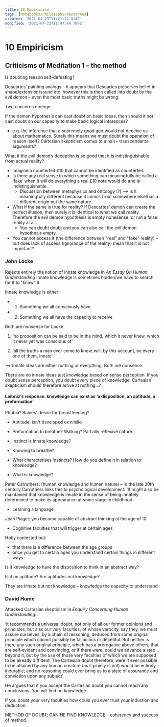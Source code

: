 ```yaml
---
title: 10 Empiricism
tags: [Notebooks/Philosophy/descartes]
created: '2021-04-23T11:21:12.814Z'
modified: '2021-04-23T11:47:44.789Z'
---
```


# 10 Empiricism
## Criticisms of Meditation 1 – the method 

Is doubting reason self-defeating? 

Descartes’ painting analogy – it appears that Descartes preserves belief in shape/extension/sound etc. however this is then called into doubt by the evil demon – even the most basic truths might be wrong.  

Two concerns emerge: 

If the demon hypothesis can cast doubt on basic ideas, then should it not cast doubt on our capacity to make basic logical inferences?
- e.g. the inference that a supremely good god would not deceive us about mathematics. Surely this means we must doubt the operation of reason itself? Cartesian skepticism comes to a halt – transcendental arguments?

What if the evil demon’s deception is so good that it is indistinguishable from actual reality?
- Imagine a counterfeit £10 that cannot be identified as counterfeit.
- Is there any real sense in which something can meaningfully be called a ‘fake’ when it will do everything a real £10 note would do and is indistinguishable.
  - Discussion between metaphysics and ontology (?) --> is it meaningfully different because it *comes* from somewhere else/has a different origin but the same nature.  
- What if the same is true for reality? If Descartes’ demon can create the perfect illusion, then surely it is identical to what we call reality. Therefore the evil demon hypothesis is empty nonesense, or not a false reality at all. 
  - You can doubt doubt and you can also call the evil demon hypothesis empty.  
- You cannot access it (the difference between "real" and "fake" reality) – but does lack of access (ignorance of the reality) mean that it is not important?

### John Locke  

Rejects entirely the notion of innate knowledge in *An Essay On Human Understanding*
Innate knowledge is sometimes hidden/we have to search for it to "know" it.

Innate knowledge is either: 
- 1. Something we all consciously have
- 2. Something we all have the capacity to receive 

Both are nonsense for Locke:  

1. ‘no proposition can be said to be in the mind, which it never knew, which it never yet was conscious of’ 

2. ‘all the truths a man ever come to know, will, by this account, be every one of them, innate’ 

==> Innate ideas are either nothing or everything. Both are nonsense.

There are no innate ideas just knowledge based on sense perception. If you doubt sense perception, you doubt every piece of knowledge. Cartesian skepticism should therefore arrive at nothing…?  

#### Leibniz’s response: knowledge can exist as ‘a disposition, an aptitude, a preformation’ 

Phobia? 
Babies’ desire for breastfeeding?  

- Aptitude: isn't developed ex nihilio 
- Preformation to breathe? Walking? Partially reflexive nature.  
- Instinct is innate knowledge? 
- Knowing to breathe?  

- What characterises instincts? How do you define it in relation to knowledge?  
- What is knowledge?  

Peter Carruthers: (human knowledge and human nature) – in the late 20th century Carruthers links this to psychological development. ‘It might also be maintained that knowledge is innate in the sense of being innately determined to make its appearance at some stage in childhood’  

- Learning a language 

Jean Piaget: you become capable of abstract thinking at the age of 10  

- Cognitive faculties that will trigger at certain ages  

Hotly contested but:
- that there is a difference between the age groups  
- once you get to certain ages you understand certain things in different ways  

Is it knowledge to have the disposition to think in an abstract way?  

Is it an aptitude? Are aptitudes not knowledge?  

They are innate but not knowledge – knowledge the capacity to understand  

### David Hume
Attacked Cartesian skepticism in *Enquiry Concerning Human Understanding*: 

‘it recommends a universal doubt, not only of all our former opinions and principles, but also our very faculties; of whose verocity, say they, we must assure ourselves, by a chain of reasoning, deduced from some original principle which cannot possibly be fallacious or deceitful. But neither is there any such original principle, which has a prerogative above others, that are self-evident and convincing; or if there were, could we advance a step beyond it, but by the use of those very faculties of which we are supposed to be already diffident. The Cartesian doubt therefore, were it ever possible to be attained by any human creature (as it plainly is not) would be entirely incurable; and no reasoning could ever bring us to a state of assurance and conviction upon any subject’ 

He argues that if you accept the Cartesian doubt you cannot reach any conclusions. You will find no knowledge.   

If you doubt your very faculties how could you ever trust your induction and deduction.  

METHOD OF DOUBT; CAN HE FIND KNOWLEDGE – coherency and success of method.  

 
